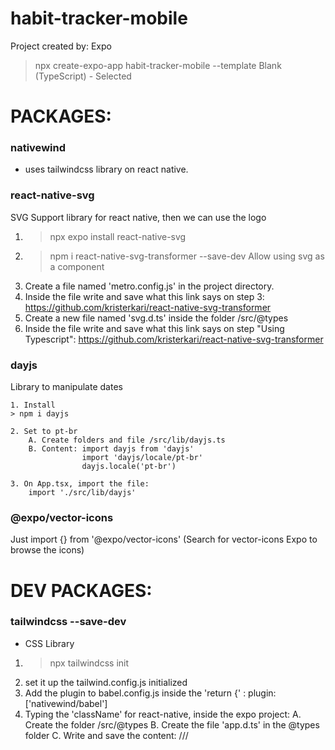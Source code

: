 # habit-tracker-mobile

Project created by: Expo
> npx create-expo-app habit-tracker-mobile --template
Blank (TypeScript) - Selected

PACKAGES:
=======
### nativewind
- uses tailwindcss library on react native.

### react-native-svg
SVG Support library for react native, then we can use the logo

1. > npx expo install react-native-svg
2. > npm i react-native-svg-transformer --save-dev 
    Allow using svg as a component
3. Create a file named 'metro.config.js' in the project directory.
4. Inside the file write and save what this link says on step 3: https://github.com/kristerkari/react-native-svg-transformer
5. Create a new file named 'svg.d.ts' inside the folder /src/@types
6. Inside the file write and save what this link says on step "Using Typescript": https://github.com/kristerkari/react-native-svg-transformer

### dayjs
Library to manipulate dates

    1. Install
    > npm i dayjs

    2. Set to pt-br
        A. Create folders and file /src/lib/dayjs.ts
        B. Content: import dayjs from 'dayjs'
                    import 'dayjs/locale/pt-br'
                    dayjs.locale('pt-br')

    3. On App.tsx, import the file:
        import './src/lib/dayjs'


### @expo/vector-icons
Just import {} from '@expo/vector-icons' (Search for vector-icons Expo to browse the icons)


DEV PACKAGES:
=======
### tailwindcss --save-dev
- CSS Library  
1. > npx tailwindcss init
2. set it up the tailwind.config.js initialized
3. Add the plugin to babel.config.js inside the 'return {' : plugin: ['nativewind/babel']
4. Typing the 'className' for react-native, inside the expo project:
    A. Create the folder /src/@types
    B. Create the file 'app.d.ts' in the @types folder
    C. Write and save the content: /// <reference types="nativewind/types" />



